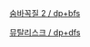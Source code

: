 [숨바꼭질 2 / dp+bfs](https://www.acmicpc.net/problem/12851)

[뮤탈리스크 / dp+dfs](https://www.acmicpc.net/problem/12869)
